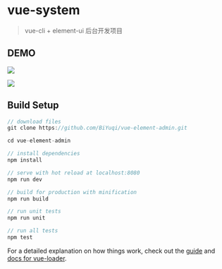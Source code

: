 # vue-system

> vue-cli + element-ui 后台开发项目
## DEMO

![](http://oq4hkch8e.bkt.clouddn.com/vue-admin-home%202018-03-31%2014.41.44.png)

![](http://oq4hkch8e.bkt.clouddn.com/vue-admin-icon2018-03-31%2014.42.30.png)

## Build Setup
```js
// download files
git clone https://github.com/BiYuqi/vue-element-admin.git

cd vue-element-admin

// install dependencies
npm install

// serve with hot reload at localhost:8080
npm run dev

// build for production with minification
npm run build

// run unit tests
npm run unit

// run all tests
npm test
```

For a detailed explanation on how things work, check out the [guide](http://vuejs-templates.github.io/webpack/) and [docs for vue-loader](http://vuejs.github.io/vue-loader).
